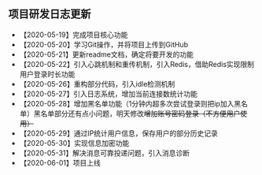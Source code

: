 ## 项目研发日志更新
- 【2020-05-19】完成项目核心功能
- 【2020-05-20】学习Git操作，并将项目上传到GitHub
- 【2020-05-21】更新readme文档，确定将要开发的功能
- 【2020-05-22】引入心跳机制和重传机制，引入Redis，借助Redis实现限制用户登录时长功能
- 【2020-05-26】重构部分代码，引入idle检测机制
- 【2020-05-27】引入日志系统，增加当前连接数统计功能
- 【2020-05-28】增加黑名单功能（1分钟内超多次尝试登录则把ip加入黑名单）黑名单部分还有点小问题，明天修改~~增加账号密码登录（不方便用户使用）~~
- 【2020-05-29】通过IP统计用户信息，保存用户的部分历史记录
- 【2020-05-30】实现信息加密功能
- 【2020-05-31】解决消息可靠投递问题，引入消息诊断
- 【2020-06-01】项目上线

